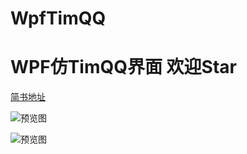 # WpfTimQQ
# WPF仿TimQQ界面 欢迎Star

[简书地址](https://www.jianshu.com/p/d105e40a90d4)

![预览图](https://github.com/vaemc/WpfTimQQ/blob/master/tim1.png)

![预览图](https://github.com/vaemc/WpfTimQQ/blob/master/tim2.gif)


